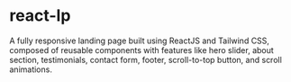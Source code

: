 # react-lp
A fully responsive landing page built using ReactJS and Tailwind CSS, composed of reusable components with features like hero slider, about section, testimonials, contact form, footer, scroll-to-top button, and scroll animations.
